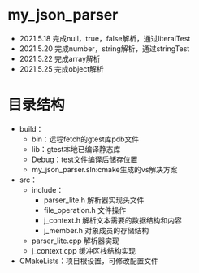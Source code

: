 # my_json_parser


- 2021.5.18  完成null，true，false解析，通过literalTest
- 2021.5.20  完成number，string解析，通过stringTest
- 2021.5.22  完成array解析
- 2021.5.25  完成object解析


# 目录结构

- build：
  - bin：远程fetch的gtest库pdb文件
  - lib：gtest本地已编译静态库
  - Debug：test文件编译后储存位置
  - my_json_parser.sln:cmake生成的vs解决方案
- src：
  - include：
    - parser_lite.h      解析器实现头文件
    - file_operation.h   文件操作
    - j_context.h        解析文本需要的数据结构和内容
    - j_member.h         对象成员的存储结构
  - parser_lite.cpp      解析器实现
  - j_context.cpp        缓冲区栈结构实现
- CMakeLists：项目根设置，可修改配置文件


